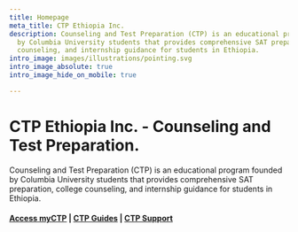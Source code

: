 ```yaml
---
title: Homepage
meta_title: CTP Ethiopia Inc.
description: Counseling and Test Preparation (CTP) is an educational program founded
  by Columbia University students that provides comprehensive SAT preparation, college
  counseling, and internship guidance for students in Ethiopia.
intro_image: images/illustrations/pointing.svg
intro_image_absolute: true
intro_image_hide_on_mobile: true

---
```

# CTP Ethiopia Inc. - Counseling and Test Preparation.

Counseling and Test Preparation (CTP) is an educational program founded by Columbia University students that provides comprehensive SAT preparation, college counseling, and internship guidance for students in Ethiopia.

#### [**Access myCTP**](https://www.ctpacademy.org "myCTP") **|** [**CTP Guides**](https://guides.ctpethiopia.org "Guides") **|** [**CTP Support**](https://help.ctpethiopia.org "Support")

#### 